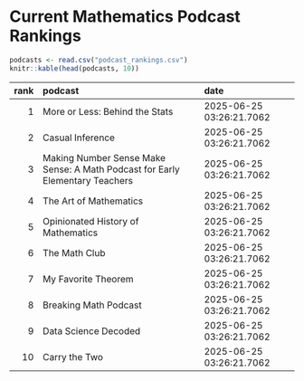 # Current Mathematics Podcast Rankings


``` r
podcasts <- read.csv("podcast_rankings.csv")
knitr::kable(head(podcasts, 10))
```

| rank | podcast | date |
|---:|:---|:---|
| 1 | More or Less: Behind the Stats | 2025-06-25 03:26:21.7062 |
| 2 | Casual Inference | 2025-06-25 03:26:21.7062 |
| 3 | Making Number Sense Make Sense: A Math Podcast for Early Elementary Teachers | 2025-06-25 03:26:21.7062 |
| 4 | The Art of Mathematics | 2025-06-25 03:26:21.7062 |
| 5 | Opinionated History of Mathematics | 2025-06-25 03:26:21.7062 |
| 6 | The Math Club | 2025-06-25 03:26:21.7062 |
| 7 | My Favorite Theorem | 2025-06-25 03:26:21.7062 |
| 8 | Breaking Math Podcast | 2025-06-25 03:26:21.7062 |
| 9 | Data Science Decoded | 2025-06-25 03:26:21.7062 |
| 10 | Carry the Two | 2025-06-25 03:26:21.7062 |
